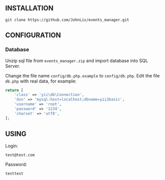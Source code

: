 
INSTALLATION
------------
~~~
git clone https://github.com/JohnLis/events_manager.git
~~~

CONFIGURATION
-------------

### Database
Unzip sql file from `events_manager.zip` and import database into SQL Server.

Change the file name `config/db.php.example` to `config/db.php`.
Edit the file `db.php` with real data, for example:

```php
return [
    'class' => 'yii\db\Connection',
    'dsn' => 'mysql:host=localhost;dbname=yii2basic',
    'username' => 'root',
    'password' => '1234',
    'charset' => 'utf8',
];
```

USING
-------
Login:
~~~
test@test.com
~~~
Password:
~~~
testtest
~~~
